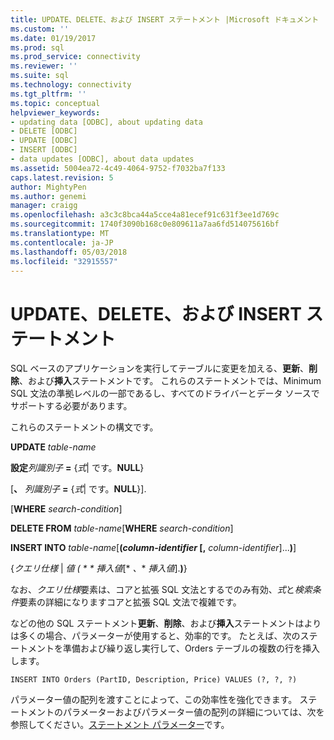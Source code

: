 ```yaml
---
title: UPDATE、DELETE、および INSERT ステートメント |Microsoft ドキュメント
ms.custom: ''
ms.date: 01/19/2017
ms.prod: sql
ms.prod_service: connectivity
ms.reviewer: ''
ms.suite: sql
ms.technology: connectivity
ms.tgt_pltfrm: ''
ms.topic: conceptual
helpviewer_keywords:
- updating data [ODBC], about updating data
- DELETE [ODBC]
- UPDATE [ODBC]
- INSERT [ODBC]
- data updates [ODBC], about data updates
ms.assetid: 5004ea72-4c49-4064-9752-f7032ba7f133
caps.latest.revision: 5
author: MightyPen
ms.author: genemi
manager: craigg
ms.openlocfilehash: a3c3c8bca44a5cce4a81ecef91c631f3ee1d769c
ms.sourcegitcommit: 1740f3090b168c0e809611a7aa6fd514075616bf
ms.translationtype: MT
ms.contentlocale: ja-JP
ms.lasthandoff: 05/03/2018
ms.locfileid: "32915557"
---
```

# <a name="update-delete-and-insert-statements"></a>UPDATE、DELETE、および INSERT ステートメント
SQL ベースのアプリケーションを実行してテーブルに変更を加える、**更新**、**削除**、および**挿入**ステートメントです。 これらのステートメントでは、Minimum SQL 文法の準拠レベルの一部であるし、すべてのドライバーとデータ ソースでサポートする必要があります。  
  
 これらのステートメントの構文です。  
  
 **UPDATE**  *table-name*  
  
 **設定***列識別子* **=** {*式*&#124; です。**NULL**}  
  
 [**、** *列識別子* **=** {*式*&#124; です。**NULL**}].  
  
 [**WHERE** *search-condition*]  
  
 **DELETE FROM** *table-name*[**WHERE** *search-condition*]  
  
 **INSERT INTO** *table-name*[**(***column-identifier* [**,** *column-identifier*]...**)**]  
  
 {*クエリ仕様* &#124; **値 (* * * 挿入値*[* *、** *挿入値*].**)**}  
  
 なお、*クエリ仕様*要素は、コアと拡張 SQL 文法とするでのみ有効、*式*と*検索条件*要素の詳細になりますコアと拡張 SQL 文法で複雑です。  
  
 などの他の SQL ステートメント**更新**、**削除**、および**挿入**ステートメントはよりは多くの場合、パラメーターが使用すると、効率的です。 たとえば、次のステートメントを準備および繰り返し実行して、Orders テーブルの複数の行を挿入します。  
  
```  
INSERT INTO Orders (PartID, Description, Price) VALUES (?, ?, ?)  
```  
  
 パラメーター値の配列を渡すことによって、この効率性を強化できます。 ステートメントのパラメーターおよびパラメーター値の配列の詳細については、次を参照してください。[ステートメント パラメーター](../../../odbc/reference/develop-app/statement-parameters.md)です。
